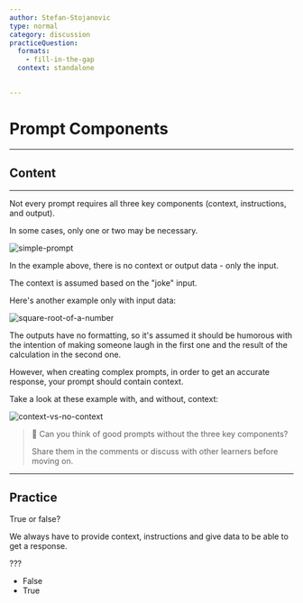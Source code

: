 ```yaml
---
author: Stefan-Stojanovic
type: normal
category: discussion
practiceQuestion:
  formats:
    - fill-in-the-gap
  context: standalone
 

---
```


# Prompt Components

---

## Content

---

Not every prompt requires all three key components (context, instructions, and output). 

In some cases, only one or two may be necessary.

![simple-prompt](https://img.enkipro.com/b29225310c33587cce17ac6764ee4a39.png)

In the example above, there is no context or output data - only the input.

The context is assumed based on the "joke" input.

Here's another example only with input data:

![square-root-of-a-number](https://img.enkipro.com/f4a7beb6b202a14bd278521268a09b3a.png)

The outputs have no formatting, so it's assumed it should be humorous with the intention of making someone laugh in the first one and the result of the calculation in the second one.

However, when creating complex prompts, in order to get an accurate response, your prompt should contain context.

Take a look at these example with, and without, context:

![context-vs-no-context](https://img.enkipro.com/d82c380ce3eea9c7e0203362ce622baf.png)

> 💬 Can you think of good prompts without the three key components?
> 
> Share them in the comments or discuss with other learners before moving on.


---

## Practice 

True or false?

We always have to provide context, instructions and give data to be able to get a response.

???

- False
- True